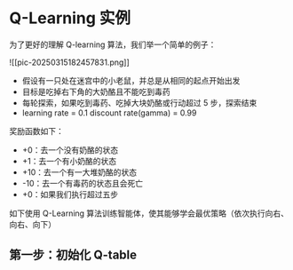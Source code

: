 # Q-Learning 实例

为了更好的理解 Q-learning 算法，我们举一个简单的例子：

![[pic-20250315182457831.png]]

- 假设有一只处在迷宫中的小老鼠，并总是从相同的起点开始出发
- 目标是吃掉右下角的大奶酪且不能吃到毒药
- 每轮探索，如果吃到毒药、吃掉大块奶酪或行动超过 5 步，探索结束
- learning rate = 0.1    discount rate(gamma) = 0.99

奖励函数如下：

- +0：去一个没有奶酪的状态
- +1：去一个有小奶酪的状态
- +10：去一个有一大堆奶酪的状态
- -10：去一个有毒药的状态且会死亡
- +0：如果我们执行超过五步

如下使用 Q-Learning 算法训练智能体，使其能够学会最优策略（依次执行向右、向右、向下）

## 第一步：初始化 Q-table

